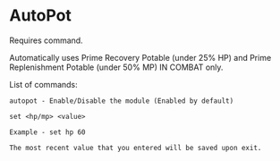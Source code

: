 # AutoPot

Requires command.

Automatically uses Prime Recovery Potable (under 25% HP) and Prime Replenishment Potable (under 50% MP) IN COMBAT only.

List of commands:
```
autopot - Enable/Disable the module (Enabled by default)

set <hp/mp> <value>

Example - set hp 60

The most recent value that you entered will be saved upon exit.
```
